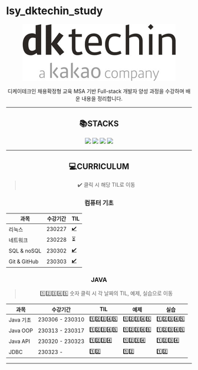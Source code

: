 # lsy_dktechin_study
<div align="center">

![dk 로고](./TIL/image/2023-03-21-12-28-07.png)

디케이테크인 채용확정형 교육 MSA 기반 Full-stack 개발자 양성 과정을 수강하며 배운 내용을 정리합니다.


---

## :books:STACKS
<img src="https://img.shields.io/badge/java-007396?style=for-the-badge&logo=java&logoColor=white"> <img src="https://img.shields.io/badge/linux-FCC624?style=for-the-badge&logo=linux&logoColor=white"> <img src="https://img.shields.io/badge/github-181717?style=for-the-badge&logo=github&logoColor=white"> <img src="https://img.shields.io/badge/mysql-4479A1?style=for-the-badge&logo=mysql&logoColor=white"> <!--  <img src="https://img.shields.io/badge/html5-E34F26?style=for-the-badge&logo=html5&logoColor=white">
<img src="https://img.shields.io/badge/css-1572B6?style=for-the-badge&logo=css3&logoColor=white">
<img src="https://img.shields.io/badge/javascript-F7DF1E?style=for-the-badge&logo=javascript&logoColor=black">
<img src="https://img.shields.io/badge/spring-6DB33F?style=for-the-badge&logo=spring&logoColor=white">
<img src="https://img.shields.io/badge/springboot-6DB33F?style=for-the-badge&logo=springboot&logoColor=white">
<img src="https://img.shields.io/badge/vue.js-4FC08D?style=for-the-badge&logo=vue.js&logoColor=white">
<img src="https://img.shields.io/badge/node.js-339933?style=for-the-badge&logo=Node.js&logoColor=white">
<img src="https://img.shields.io/badge/Docker-2496ED?style=for-the-badge&logo=Docker&logoColor=white">
<img src="https://img.shields.io/badge/Kubernetes-326CE5?style=for-the-badge&logo=Kubernetes&logoColor=white"> -->

---

## :computer:CURRICULUM
> :heavy_check_mark: 클릭 시 해당 TIL로 이동
  ### 컴퓨터 기초

| 과목           | 수강기간   | TIL |
| ------------ | ------ | --- |
| 리눅스          | 230227 | [:heavy_check_mark:](/TIL/01.%20컴퓨터%20기초/230227_Linux.md)     |
| 네트워크         | 230228 | :hourglass_flowing_sand:     |
| SQL & noSQL  | 230302 | [:heavy_check_mark:](/TIL/01.%20컴퓨터%20기초/230302_SQL&NoSQL.md)    |
| Git & GitHub | 230303 | [:heavy_check_mark:](/TIL/01.%20컴퓨터%20기초/230303_Git&GitHub.md)
### JAVA
> :one::two::three::four::five: 숫자 클릭 시 각 날짜의 TIL, 예제, 실습으로 이동

| 과목       | 수강기간            | TIL | 예제 | 실습
| -------- | --------------- | --- | ---- | --- |
| Java 기초  | 230306 - 230310 | [:one:](/TIL/02.%20Java%20기초/230306_Java_day1.md)[:two:](/TIL/02.%20Java%20%EA%B8%B0%EC%B4%88/230307_Java_day2.md)[:three:](/TIL/02.%20Java%20%EA%B8%B0%EC%B4%88/230308_Java_day3.md)[:four:](/TIL/02.%20Java%20%EA%B8%B0%EC%B4%88/230309_Java_day4.md)[:five:](/TIL/02.%20Java%20%EA%B8%B0%EC%B4%88/230310_Java_day5.md)    | [:one:](/eclipse-workspace/javaedu/src/day1/)[:two:](/eclipse-workspace/javaedu/src/day2/)[:three:](/eclipse-workspace/javaedu/src/day3/)[:four:](/eclipse-workspace/javaedu/src/day4/)[:five:](/eclipse-workspace/javaedu/src/day5/) | [:one:](/eclipse-workspace/javaedu/src/day1/excercise/)[:two:](/eclipse-workspace/javaedu/src/day2/excercise/)[:three:](/eclipse-workspace/javaedu/src/day3/excercise/)[:four:](/eclipse-workspace/javaedu/src/day4/excercise/)[:five:](/eclipse-workspace/javaedu/src/day5/excercise/)
| Java OOP | 230313 - 230317 | [:one:](/TIL/03.%20Java%20OOP/230313_Java_day6.md)[:two:](/TIL/03.%20Java%20OOP/230314_Java_day7.md)[:three:](/TIL/03.%20Java%20OOP/230315_Java_day8.md)[:four:](/TIL/03.%20Java%20OOP/230316_Java_day9.md)[:five:](/TIL/03.%20Java%20OOP/230317_Java_day10.md)     | [:one:](/eclipse-workspace/javaedu/src/day6/)[:two:](/eclipse-workspace/javaedu/src/day7/)[:three:](/eclipse-workspace/javaedu/src/day8/)[:four:](/eclipse-workspace/javaedu/src/day9/)[:five:](/eclipse-workspace/javaedu/src/day10/) | [:one:](/eclipse-workspace/javaedu/src/day6/excercise/)[:two:](/eclipse-workspace/javaedu/src/day7/excercise/)[:three:](/eclipse-workspace/javaedu/src/day8/excercise/)[:four:](/eclipse-workspace/javaedu/src/day9/excercise/)[:five:](/eclipse-workspace/javaedu/src/day10/excercise/)
| Java API | 230320 - 230323 | [:one:](/TIL/04.%20Java%20API/230320_Java_day11.md)[:two:](/TIL/04.%20Java%20API/230321_Java_day12.md)[:three:](/TIL/04.%20Java%20API/230322_Java_day13.md)[:four:](/TIL/04.%20Java%20API/230323_Java_day14.md) | [:one:](/eclipse-workspace/javaedu/src/day11/)[:two:](/eclipse-workspace/javaedu/src/day12/)[:three:](/eclipse-workspace/javaedu/src/day13/)[:four:](/eclipse-workspace/javaedu/src/day14/) | [:one:](/eclipse-workspace/javaedu/src/day11/excercise/)[:two:](/eclipse-workspace/javaedu/src/day12/excercise/)[:three:](/eclipse-workspace/javaedu/src/day13/excercise/)[:four:](/eclipse-workspace/javaedu/src/day14/excercise/) |
| JDBC | 230323 -  | [:one:](/TIL/05.%20JDBC/230323_Java_day14.md)[:two:](/TIL/05.%20JDBC/230324_Java_day15.md) | [:one:](/eclipse-workspace/javaedu/src/day14/)[:two:](/eclipse-workspace/javaedu/src/day15/) | [:one:](/eclipse-workspace/javaedu/bin/day14/excercise/)[:two:](/eclipse-workspace/javaedu/src/day15/Excercise/)
<!-- - DB와 SQL
- JDBC
- Web Client - HTML5, CSS3, JavaScript(AJAX)
- MVC 기반의 Servlet&JSP
---------------- 게시판 구현 실습
- Spring FW(DI, MVC, Rest, JdbcTemplate)
------------------------------ 1차 미니 프로젝트
- JPA
- Spring Boot (AOP, Security, Data JPA)
- Vue.js & Node.js
------------------------------ 2차 미니 프로젝트
Docker 를 활용한 컨테이너 기반 웹 애플리케이션 구현(MSA)
클라우드 기반 운영 환경 - 쿠버네티스, CICD
------------------------------ 최종 프로젝트 -->

---
</div>
